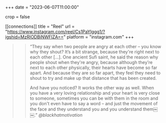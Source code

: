 +++
date = "2023-06-07T11:00:00"

crop = false

[[connections]]
    title = "Reel"
    url = "https://www.instagram.com/reel/Cs1PaYlggg1/?igshid=MzRlODBiNWFlZA=="
    platform = "instagram.com"
+++

>> “They say when two people are angry at each other – you know why they shout? It’s a bit strange, because they're right next to each other […]. One ancient Sufi saint, he said the reason why people shout when they're angry, because although they’re next to each other physically, their hearts have become so far apart. And because they are so far apart, they feel they need to shout to try and make up that distance that has been created.
>> 
>> And have you noticed? It works the other way as well. When you have a very loving relationship and your heart is very close to someone, sometimes you can be with them in the room and you don't even have to say a word – and just the movement of the face and they understand you and you understand them￼￼.”
*@blackhatmotivation*